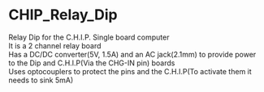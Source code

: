 # CHIP_Relay_Dip
Relay Dip for the C.H.I.P. Single board computer  
It is a 2 channel relay board  
Has a DC/DC converter(5V, 1.5A) and an AC jack(2.1mm) to provide power to the Dip and C.H.I.P(Via the CHG-IN pin) boards   
Uses optocouplers to protect the pins and the C.H.I.P(To activate them it needs to sink 5mA)
